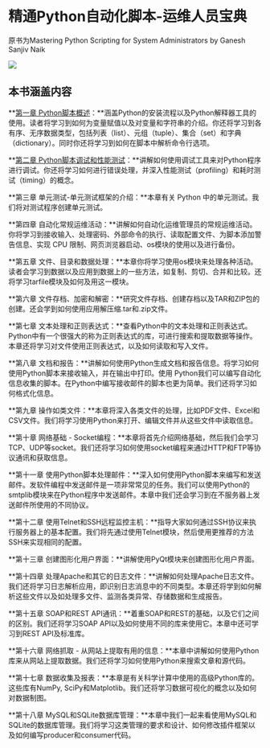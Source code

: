 # 精通Python自动化脚本-运维人员宝典


原书为Mastering Python Scripting for System Administrators by Ganesh Sanjiv Naik

![](http://upload-images.jianshu.io/upload_images/14565748-51e8ba30fbe8777e.png)

## 本书涵盖内容

**[第一章 Python脚本概述](https://alanhou.org/python-scripting-overview/)：**涵盖Python的安装流程以及Python解释器工具的使用。读者将学习到如何为变量赋值以及对变量和字符串的介绍。你还将学习到各有序、无序数据类型，包括列表（list）、元组（tuple）、集合（set）和字典（dictionary）。同时你还将学习到如何在脚本中解析命令行选项。

**[第二章 Python脚本调试和性能测试](https://alanhou.org/debugging-profiling-python-scripts/)：**讲解如何使用调试工具来对Python程序进行调试。你还将学习如何进行错误处理，并深入性能测试（profiling）和耗时测试（timing）的概念。

**第三章 单元测试-单元测试框架的介绍：**本章有关 Python 中的单元测试。我们将对测试程序创建单元测试。

**第四章 自动化常规运维活动：**讲解如何自动化运维管理员的常规运维活动。你将学习到接收输入、处理密码、外部命令的执行、读取配置文件、为脚本添加警告信息、实现 CPU 限制、网页浏览器启动、os模块的使用以及进行备份。

**第五章 文件、目录和数据处理：**本章你将学习使用os模块来处理各种活动。读者会学习到数据以及应用到数据上的一些方法，如复制、剪切、合并和比较。还将学习tarfile模块及如何及用这一模块。

**第六章 文件存档、加密和解密：**研究文件存档、创建存档以及TAR和ZIP包的创建。还会学到如何使用应用解压缩.tar和.zip文件。

**第七章 文本处理和正则表达式：**查看Python中的文本处理和正则表达式。Python中有一个很强大的称为正则表达式的库，可进行搜索和提取数据等操作。本章还将学习对文件使用正则表达式，以及如何读取和写入文件。

**第八章 文档和报告：**讲解如何使用Python生成文档和报告信息。将学习如何使用Python脚本来接收输入，并在输出中打印。使用 Python我们可以编写自动化信息收集的脚本。在Python中编写接收邮件的脚本也更为简单。我们还将学习如何格式化信息。

**第九章 操作如类文件：**本章将深入各类文件的处理，比如PDF文件、Excel和CSV文件。我们将学习使用Python来打开、编辑文件并从这些文件中读取信息。

**第十章 网络基础 - Socket编程：**本章将首先介绍网络基础，然后我们会学习TCP、UDP等socket。我们还将学习如何使用socket编程来通过HTTP和FTP等协议通讯和获取信息。

**第十一章 使用Python脚本处理邮件：**深入如何使用Python脚本来编写和发送邮件。发软件编程中发送邮件是一项非常常见的任务。我们可以使用Python的smtplib模块来在Python程序中发送邮件。本章中我们还会学习到在不服务器上发送邮件所使用的不同协议。

**第十二章 使用Telnet和SSH远程监控主机：**指导大家如何通过SSH协议来执行服务器上的基本配置。我们将先通过使用Telnet模块，然后使用更推荐的方法SSH来实现相同的配置。

**第十三章 创建图形化用户界面：**讲解使用PyQt模块来创建图形化用户界面。

**第十四章 处理Apache和其它的日志文件：**讲解如何处理Apache日志文件。我们还将学习日志解析应用，即识别日志消息中的不同类型。本章还将学到如何解析这些文件以及如处理多文件、监测各类异常、存储数据和生成报告。

**第十五章 SOAP和REST API通讯：**着重SOAP和REST的基础，以及它们之间的区别。我们还将学习SOAP API以及如何使用不同的库来使用它。本章中还可学习到REST API及标准库。

**第十六章 网络抓取 - 从网站上提取有用的信息：**本章中讲解如何使用Python 库来从网站上提取数据。我们还将学习如何使用Python来搜索文章和源代码。

**第十七章 数据收集及报表：**本章是有关科学计算中使用的高级Python库的。这些库有NumPy, SciPy和Matplotlib。我们还将学习数据可视化的概念以及如何对数据制图。

**第十八章 MySQL和SQLite数据库管理：**本章中我们一起来看使用MySQL和SQLite的数据库管理。我们将学习这类管理的要求和设计、如何修改插件框架以及如何编写producer和consumer代码。

